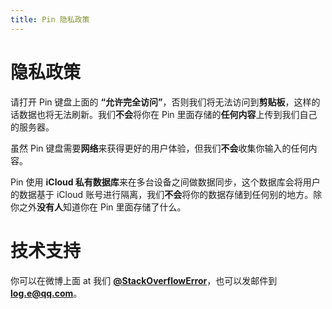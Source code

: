 ```yaml
---
title: Pin 隐私政策
---
```


# 隐私政策
请打开 Pin 键盘上面的 **“允许完全访问”**，否则我们将无法访问到**剪贴板**，这样的话数据也将无法刷新。我们**不会**将你在 Pin 里面存储的**任何内容**上传到我们自己的服务器。

虽然 Pin 键盘需要**网络**来获得更好的用户体验，但我们**不会**收集你输入的任何内容。

Pin 使用 **iCloud 私有数据库**来在多台设备之间做数据同步，这个数据库会将用户的数据基于 iCloud 账号进行隔离，我们**不会**将你的数据存储到任何别的地方。除你之外**没有人**知道你在 Pin 里面存储了什么。

# 技术支持 
你可以在微博上面 at 我们 **[@StackOverflowError](http://weibo.com/0x00eeee)**，也可以发邮件到 **[log.e@qq.com](mailto:log.e@qq.com)**。